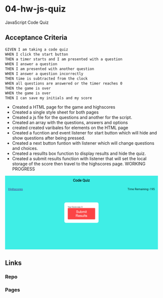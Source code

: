 # 04-hw-js-quiz
JavaScript Code Quiz

## Acceptance Criteria ##

```
GIVEN I am taking a code quiz
WHEN I click the start button
THEN a timer starts and I am presented with a question
WHEN I answer a question
THEN I am presented with another question
WHEN I answer a question incorrectly
THEN time is subtracted from the clock
WHEN all questions are answered or the timer reaches 0
THEN the game is over
WHEN the game is over
THEN I can save my initials and my score
```

- Created a HTML page for the game and highscores
- Created a single style sheet for both pages
- Created a js file for the questions and another for the script.
- Created an array with the questions, answers and options
- created created varibales for elements on the HTML page
- Created a fucntion and event listener for start button which will hide and show questions after being pressed.
- Created a next button funtion with listener which will change questions and choices.
- Created a resullts box function to display results and hide the quiz.
- Created a submit results function with listener that will set the local storage of the score then travel to the highscores page. WORKING PROGRESS

<img src = ./assets/images/demo.png>

## Links ##

### Repo ###

### Pages ###